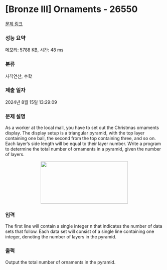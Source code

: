 # [Bronze III] Ornaments - 26550 

[문제 링크](https://www.acmicpc.net/problem/26550) 

### 성능 요약

메모리: 5788 KB, 시간: 48 ms

### 분류

사칙연산, 수학

### 제출 일자

2024년 8월 15일 13:29:09

### 문제 설명

<p>As a worker at the local mall, you have to set out the Christmas ornaments display. The display setup is a triangular pyramid, with the top layer containing one ball, the second from the top containing three, and so on. Each layer’s side length will be equal to their layer number. Write a program to determine the total number of ornaments in a pyramid, given the number of layers.</p>

<p style="text-align: center;"><img alt="" src="" style="width: 278px; height: 135px;"></p>

### 입력 

 <p>The first line will contain a single integer n that indicates the number of data sets that follow. Each data set will consist of a single line containing one integer, denoting the number of layers in the pyramid.</p>

### 출력 

 <p>Output the total number of ornaments in the pyramid.</p>

